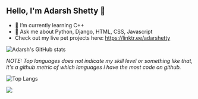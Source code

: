 ## Hello, I'm Adarsh Shetty 👋

- 🌱 I’m currently learning C++
- 💬 Ask me about Python, Django, HTML, CSS, Javascript
- Check out my live pet projects here: https://linktr.ee/adarshetty

![Adarsh's GitHub stats](https://github-readme-stats.vercel.app/api?username=ObliviousParadigm&count_private=true&show_icons=true&theme=dark)

*NOTE: Top languages does not indicate my skill level or something like that, it's a github metric of which languages i have the most code on github.*

![Top Langs](https://github-readme-stats.vercel.app/api/top-langs/?username=ObliviousParadigm&layout=compact)

<img src="https://komarev.com/ghpvc/?username=your-github-ObliviousParadigm&color=blue"></img>
